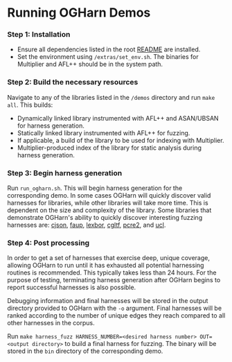 # Running OGHarn Demos
### Step 1: Installation
- Ensure all dependencies listed in the root [README](../README.md) are installed.
- Set the environment using `/extras/set_env.sh`. The binaries for Multiplier and AFL++ should be in the system path.

### Step 2: Build the necessary resources
Navigate to any of the libraries listed in the `/demos` directory and run `make all`. This builds:

- Dynamically linked library instrumented with AFL++ and ASAN/UBSAN for harness generation.
- Statically linked library instrumented with AFL++ for fuzzing.
- If applicable, a build of the library to be used for indexing with Multiplier.
- Multiplier-produced index of the library for static analysis during harness generation.


### Step 3: Begin harness generation
Run `run_ogharn.sh`. This will begin harness generation for the corresponding demo. In some cases OGHarn will quickly discover valid harnesses for libraries, while other libraries will take more time. This is dependent on the size and complexity of the library. Some libraries that demonstrate OGHarn's ability to quickly discover interesting fuzzing harnesses are: [cjson](./cjson), [faup](./faup), [lexbor](./lexbor), [cgltf](./cgltf), [pcre2](./pcre2/), and [ucl](./ucl).

### Step 4: Post processing
In order to get a set of harnesses that exercise deep, unique coverage, allowing OGHarn to run until it has exhausted all potential harnessing routines is recommended. This typically takes less than 24 hours. For the purpose of testing, terminating harness generation after OGHarn begins to report successful harnesses is also possible.

Debugging information and final harnesses will be stored in the output directory provided to OGHarn with the `-o` argument. Final harnesses will be ranked according to the number of unique edges they reach compared to all other harnesses in the corpus.

Run `make harness_fuzz HARNESS_NUMBER=<desired harness number> OUT=<output directory>` to build a final harness for fuzzing. The binary will be stored in the `bin` directory of the corresponding demo.



